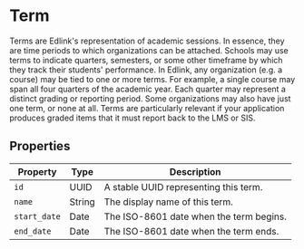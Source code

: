 # Term

Terms are Edlink's representation of academic sessions. In essence, they are time periods to which organizations can be attached. Schools may use terms to indicate quarters, semesters, or some other timeframe by which they track their students' performance. In Edlink, any organization (e.g. a course) may be tied to one or more terms. For example, a single course may span all four quarters of the academic year. Each quarter may represent a distinct grading or reporting period. Some organizations may also have just one term, or none at all. Terms are particularly relevant if your application produces graded items that it must report back to the LMS or SIS.

## Properties

| Property | Type | Description |
|---|---|---|
| `id` | UUID | A stable UUID representing this term. |
| `name` | String | The display name of this term. |
| `start_date` | Date | The ISO-8601 date when the term begins. |
| `end_date` | Date | The ISO-8601 date when the term ends. |